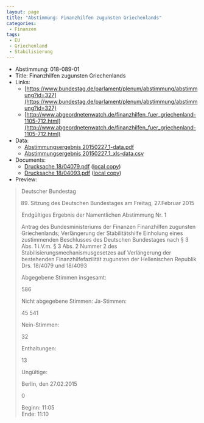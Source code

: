 ```yaml
---
layout: page
title: "Abstimmung: Finanzhilfen zugunsten Griechenlands"
categories:
 - Finanzen
tags:
 - EU
 - Griechenland
 - Stabilisierung
---
```


* Abstimmung: 018-089-01
* Title: Finanzhilfen zugunsten Griechenlands
* Links: 
    * [https://www.bundestag.de/parlament/plenum/abstimmung/abstimmung?id=327](https://www.bundestag.de/parlament/plenum/abstimmung/abstimmung?id=327)
    * [http://www.abgeordnetenwatch.de/finanzhilfen_fuer_griechenland-1105-712.html](http://www.abgeordnetenwatch.de/finanzhilfen_fuer_griechenland-1105-712.html)
* Data: 
    * [Abstimmungsergebnis 20150227_1-data.pdf](/res/abstimmungsliste/20150227_1-data.pdf)
    * [Abstimmungsergebnis 20150227_1_xls-data.csv](/res/abstimmungsliste/analyses/20150227_1_xls-data.csv)
* Documents: 
    * [Drucksache 18/04079.pdf](http://dip21.bundestag.de/dip21/btd/18/040/1804079.pdf) ([local copy](/res/abstimmungsdaten/018-089-01/1804079.pdf))
    * [Drucksache 18/04093.pdf](http://dip21.bundestag.de/dip21/btd/18/040/1804093.pdf) ([local copy](/res/abstimmungsdaten/018-089-01/1804093.pdf))
* Preview: 
> Deutscher Bundestag
> 
> 89. Sitzung des Deutschen Bundestages
> am Freitag, 27.Februar 2015
> 
> Endgültiges Ergebnis der Namentlichen Abstimmung Nr. 1
> 
> Antrag des Bundesministeriums der Finanzen
> Finanzhilfen zugunsten Griechenlands; Verlängerung der Stabilitätshilfe
> Einholung eines zustimmenden Beschlusses des Deutschen Bundestages nach § 3 Abs. 1
> i.V.m. § 3 Abs. 2 Nummer 2 des Stabilisierungsmechanismusgesetzes auf Verlängerung der
> bestehenden Finanzhilfefazilität zugunsten der Hellenischen Republik
> Drs. 18/4079 und 18/4093
> 
> Abgegebene Stimmen insgesamt:
> 
> 586
> 
> Nicht abgegebene Stimmen:
> Ja-Stimmen:
> 
> 45
> 541
> 
> Nein-Stimmen:
> 
> 32
> 
> Enthaltungen:
> 
> 13
> 
> Ungültige:
> 
> Berlin, den 27.02.2015
> 
> 0
> 
> Beginn: 11:05  
> Ende: 11:10
